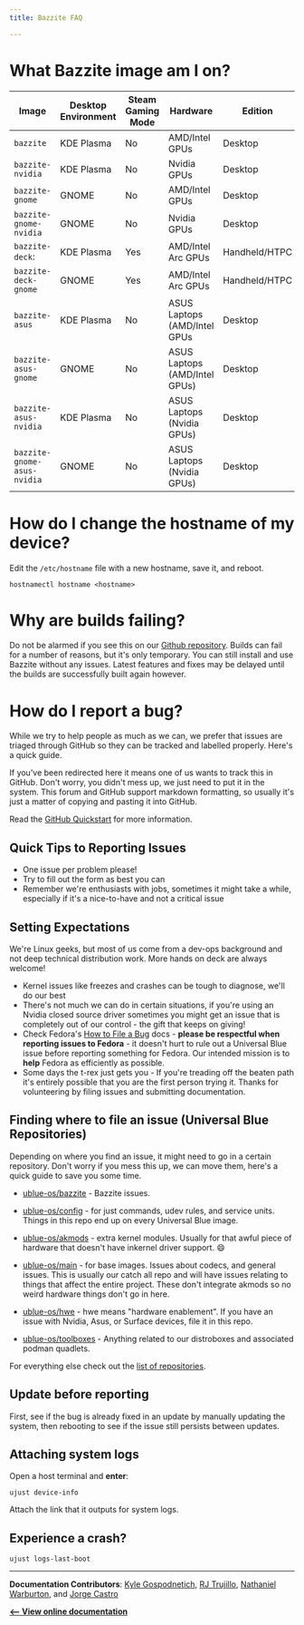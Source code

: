 ```yaml
---
title: Bazzite FAQ

---
```


# What Bazzite image am I on?

|Image | Desktop Environment| Steam Gaming Mode | Hardware |Edition|
|---|---|---|---|---|
| `bazzite` | KDE Plasma| No| AMD/Intel GPUs|Desktop|
| `bazzite-nvidia` | KDE Plasma| No| Nvidia GPUs|Desktop|
| `bazzite-gnome` | GNOME | No | AMD/Intel GPUs |Desktop|
|  `bazzite-gnome-nvidia` | GNOME |  No | Nvidia GPUs |Desktop| 
| `bazzite-deck`:|KDE Plasma | Yes | AMD/Intel Arc GPUs|Handheld/HTPC|
| `bazzite-deck-gnome`|GNOME|Yes|AMD/Intel Arc GPUs|Handheld/HTPC|
| `bazzite-asus` | KDE Plasma| No| ASUS Laptops (AMD/Intel GPUs| Desktop| 
| `bazzite-asus-gnome` | GNOME| No| ASUS Laptops (AMD/Intel GPUs)| Desktop| 
| `bazzite-asus-nvidia`|KDE Plasma|No|ASUS Laptops (Nvidia GPUs)| Desktop| 
| `bazzite-gnome-asus-nvidia`|GNOME|No|ASUS Laptops (Nvidia GPUs)|Desktop| 


# How do I change the hostname of my device?

Edit the `/etc/hostname` file with a new hostname, save it,  and reboot. 

```
hostnamectl hostname <hostname>
```

# Why are builds failing?

Do not be alarmed if you see this on our [Github repository](https://github.com/ublue-os/bazzite/). Builds can fail for a number of reasons, but it's only temporary.  You can still install and use Bazzite without any issues.  Latest features and fixes may be delayed until the builds are successfully built again however.

# How do I report a bug?

While we try to help people as much as we can, we prefer that issues are triaged through GitHub so they can be tracked and labelled properly. Here's a quick guide.

If you've been redirected here it means one of us wants to track this in GitHub. Don't worry, you didn't mess up, we just need to put it in the system. This forum and GitHub support markdown formatting, so usually it's just a matter of copying and pasting it into GitHub. 

Read the [GitHub Quickstart](https://docs.github.com/en/issues/tracking-your-work-with-issues/quickstart) for more information.

## Quick Tips to Reporting Issues

- One issue per problem please! 
- Try to fill out the form as best you can
- Remember we're enthusiasts with jobs, sometimes it might take a while, especially if it's a nice-to-have and not a critical issue

## Setting Expectations

We're Linux geeks, but most of us come from a dev-ops background and not deep technical distribution work. More hands on deck are always welcome!

- Kernel issues like freezes and crashes can be tough to diagnose, we'll do our best
- There's not much we can do in certain situations, if you're using an Nvidia closed source driver sometimes you might get an issue that is completely out of our control - the gift that keeps on giving!
- Check Fedora's [How to File a Bug](https://docs.fedoraproject.org/en-US/quick-docs/bugzilla-file-a-bug/) docs - **please be respectful when reporting issues to Fedora** - it doesn't hurt to rule out a Universal Blue issue before reporting something for Fedora. Our intended mission is to **help** Fedora as efficiently as possible.
- Some days the t-rex just gets you - If you're treading off the beaten path it's entirely possible that you are the first person trying it. Thanks for volunteering by filing issues and submitting documentation.

## Finding where to file an issue (Universal Blue Repositories)

Depending on where you find an issue, it might need to go in a certain repository. Don't worry if you mess this up, we can move them, here's a quick guide to save you some time. 

- [ublue-os/bazzite](https://github.com/ublue-os/bazzite/issues/new) - Bazzite issues.

- [ublue-os/config](https://github.com/ublue-os/config/issues/new) - for just commands, udev rules, and service units. Things in this repo end up on every Universal Blue image.

- [ublue-os/akmods](https://github.com/ublue-os/akmods/issues/new) - extra kernel modules. Usually for that awful piece of hardware that doesn't have inkernel driver support. :smile: 

- [ublue-os/main](https://github.com/ublue-os/main/issues/new) - for base images. Issues about codecs, and general issues. This is usually our catch all repo and will have issues relating to things that affect the entire project. These don't integrate akmods so no weird hardware things don't go in here.

- [ublue-os/hwe](https://github.com/ublue-os/hwe/issues/new) - hwe means "hardware enablement". If you have an issue with Nvidia, Asus, or Surface devices, file it in this repo.

- [ublue-os/toolboxes](https://github.com/ublue-os/toolboxes/issues/new) - Anything related to our distroboxes and associated podman quadlets.

For everything else check out the [list of repositories](https://github.com/ublue-os).

## Update before reporting

First, see if the bug is already fixed in an update by manually updating the system, then rebooting to see if the issue still persists between updates.

## Attaching system logs
Open a host terminal and **enter**:
```
ujust device-info
```
Attach the link that it outputs for system logs.

## Experience a crash?
```
ujust logs-last-boot
```

<hr>

**Documentation Contributors**: [Kyle Gospodnetich](https://github.com/KyleGospo), [RJ Trujillo](https://github.com/EyeCantCU), [Nathaniel Warburton](https://github.com/storyaddict), and [Jorge Castro](https://github.com/castrojo)

[**<-- View online documentation**](https://faq.bazzite.gg)